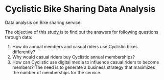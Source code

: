 # Cyclistic Bike Sharing Data Analysis
 Data analysis on Bike sharing service

The objective of this study is to find out the answers for following questions through data:
1. How do annual members and casual riders use Cyclistic bikes differently? 
2. Why would casual riders buy Cyclistic annual memberships? 
3. How can Cyclistic use digital media to influence casual riders to become members?
The need is to generate a business strategy that maximizes the number of memberships for the service.
